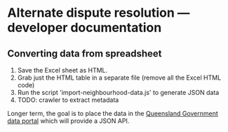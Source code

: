 # Alternate dispute resolution — developer documentation

## Converting data from spreadsheet

1. Save the Excel sheet as HTML.
2. Grab just the HTML table in a separate file (remove all the Excel HTML code) 
3. Run the script 'import-neighbourhood-data.js' to generate JSON data
4. TODO: crawler to extract metadata

Longer term, the goal is to place the data in the [Queensland Government data portal](https://data.qld.gov.au) which will provide a JSON API.